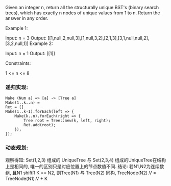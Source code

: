 Given an integer n, return all the structurally unique BST's (binary search trees), which has exactly n nodes of unique values from 1 to n. Return the answer in any order.

 

Example 1:


Input: n = 3
Output: [[1,null,2,null,3],[1,null,3,2],[2,1,3],[3,1,null,null,2],[3,2,null,1]]
Example 2:

Input: n = 1
Output: [[1]]
 

Constraints:

1 <= n <= 8


### 递归实现:

```
Make (Num a) => [a] -> [Tree a]
Make(1..k..n) = 
Ret = []
Make(1..k-1).forEach(left => {
    Make(k..n).forEach(right => {
        Tree root = Tree::new(k, left, right);
        Ret.add(root);
    });
});

```
    


### 动态规划:

观察得知: Set(1,2,3) 组成的 UniqueTree 与 Set(2,3,4) 组成的UniqueTree在结构上是相同的,
唯一的区别只是对应位置上的节点数值不同.
结论: 若N1,N2为连续数组, 且N1 shiftR K == N2, 
则Tree(N1) 与 Tree(N2) 同构, TreeNode(N2).V = TreeNode(N1).V + K

